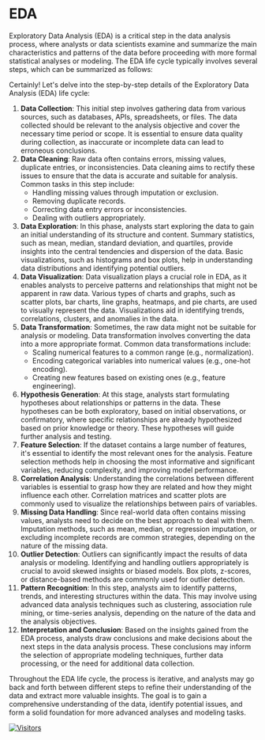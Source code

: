 # EDA

Exploratory Data Analysis (EDA) is a critical step in the data analysis process, where analysts or data scientists examine and summarize the main characteristics and patterns of the data before proceeding with more formal statistical analyses or modeling. The EDA life cycle typically involves several steps, which can be summarized as follows:

Certainly! Let's delve into the step-by-step details of the Exploratory Data Analysis (EDA) life cycle:

1. **Data Collection**: This initial step involves gathering data from various sources, such as databases, APIs, spreadsheets, or files. The data collected should be relevant to the analysis objective and cover the necessary time period or scope. It is essential to ensure data quality during collection, as inaccurate or incomplete data can lead to erroneous conclusions.
2. **Data Cleaning**: Raw data often contains errors, missing values, duplicate entries, or inconsistencies. Data cleaning aims to rectify these issues to ensure that the data is accurate and suitable for analysis. Common tasks in this step include:
   * Handling missing values through imputation or exclusion.
   * Removing duplicate records.
   * Correcting data entry errors or inconsistencies.
   * Dealing with outliers appropriately.
3. **Data Exploration**: In this phase, analysts start exploring the data to gain an initial understanding of its structure and content. Summary statistics, such as mean, median, standard deviation, and quartiles, provide insights into the central tendencies and dispersion of the data. Basic visualizations, such as histograms and box plots, help in understanding data distributions and identifying potential outliers.
4. **Data Visualization**: Data visualization plays a crucial role in EDA, as it enables analysts to perceive patterns and relationships that might not be apparent in raw data. Various types of charts and graphs, such as scatter plots, bar charts, line graphs, heatmaps, and pie charts, are used to visually represent the data. Visualizations aid in identifying trends, correlations, clusters, and anomalies in the data.
5. **Data Transformation**: Sometimes, the raw data might not be suitable for analysis or modeling. Data transformation involves converting the data into a more appropriate format. Common data transformations include:
   * Scaling numerical features to a common range (e.g., normalization).
   * Encoding categorical variables into numerical values (e.g., one-hot encoding).
   * Creating new features based on existing ones (e.g., feature engineering).
6. **Hypothesis Generation**: At this stage, analysts start formulating hypotheses about relationships or patterns in the data. These hypotheses can be both exploratory, based on initial observations, or confirmatory, where specific relationships are already hypothesized based on prior knowledge or theory. These hypotheses will guide further analysis and testing.
7. **Feature Selection**: If the dataset contains a large number of features, it's essential to identify the most relevant ones for the analysis. Feature selection methods help in choosing the most informative and significant variables, reducing complexity, and improving model performance.
8. **Correlation Analysis**: Understanding the correlations between different variables is essential to grasp how they are related and how they might influence each other. Correlation matrices and scatter plots are commonly used to visualize the relationships between pairs of variables.
9. **Missing Data Handling**: Since real-world data often contains missing values, analysts need to decide on the best approach to deal with them. Imputation methods, such as mean, median, or regression imputation, or excluding incomplete records are common strategies, depending on the nature of the missing data.
10. **Outlier Detection**: Outliers can significantly impact the results of data analysis or modeling. Identifying and handling outliers appropriately is crucial to avoid skewed insights or biased models. Box plots, z-scores, or distance-based methods are commonly used for outlier detection.
11. **Pattern Recognition**: In this step, analysts aim to identify patterns, trends, and interesting structures within the data. This may involve using advanced data analysis techniques such as clustering, association rule mining, or time-series analysis, depending on the nature of the data and the analysis objectives.
12. **Interpretation and Conclusion**: Based on the insights gained from the EDA process, analysts draw conclusions and make decisions about the next steps in the data analysis process. These conclusions may inform the selection of appropriate modeling techniques, further data processing, or the need for additional data collection.

Throughout the EDA life cycle, the process is iterative, and analysts may go back and forth between different steps to refine their understanding of the data and extract more valuable insights. The goal is to gain a comprehensive understanding of the data, identify potential issues, and form a solid foundation for more advanced analyses and modeling tasks.

[![Visitors](https://api.visitorbadge.io/api/visitors?path=https%3A%2F%2Fgithub.com%2Fdrshahizan\&labelColor=%23697689\&countColor=%23555555\&style=plastic)](https://visitorbadge.io/status?path=https%3A%2F%2Fgithub.com%2Fdrshahizan)
